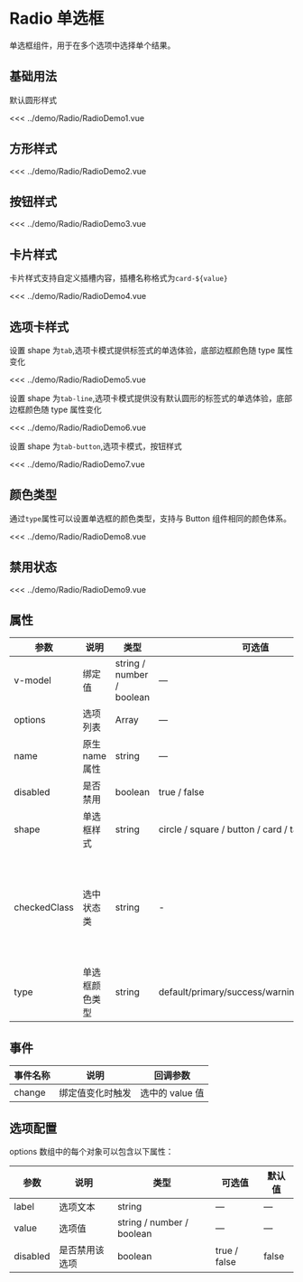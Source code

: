 # Radio 单选框

单选框组件，用于在多个选项中选择单个结果。

<script setup>
import { ref } from 'vue'
import RadioDemo1 from '../demo/Radio/RadioDemo1.vue'
import RadioDemo2 from '../demo/Radio/RadioDemo2.vue'
import RadioDemo3 from '../demo/Radio/RadioDemo3.vue'
import RadioDemo4 from '../demo/Radio/RadioDemo4.vue'
import RadioDemo5 from '../demo/Radio/RadioDemo5.vue'
import RadioDemo6 from '../demo/Radio/RadioDemo6.vue'
import RadioDemo7 from '../demo/Radio/RadioDemo7.vue'
import RadioDemo8 from '../demo/Radio/RadioDemo8.vue'
import RadioDemo9 from '../demo/Radio/RadioDemo9.vue'
</script>

<style scoped>

</style>

## 基础用法

默认圆形样式

<Demo>
<RadioDemo1 />
</Demo>

<CollapsibleCode>

<<< ../demo/Radio/RadioDemo1.vue

</CollapsibleCode>

## 方形样式

<Demo>
<RadioDemo2 />
</Demo>

<CollapsibleCode>

<<< ../demo/Radio/RadioDemo2.vue

</CollapsibleCode>

## 按钮样式

<Demo>
<RadioDemo3 />
</Demo>

<CollapsibleCode>

<<< ../demo/Radio/RadioDemo3.vue

</CollapsibleCode>

## 卡片样式

卡片样式支持自定义插槽内容，插槽名称格式为`card-${value}`

<Demo>
<RadioDemo4 />
</Demo>

<CollapsibleCode>

<<< ../demo/Radio/RadioDemo4.vue

</CollapsibleCode>

## 选项卡样式

设置 shape 为`tab`,选项卡模式提供标签式的单选体验，底部边框颜色随 type 属性变化

<Demo>
<RadioDemo5 />
</Demo>

<CollapsibleCode>

<<< ../demo/Radio/RadioDemo5.vue

</CollapsibleCode>

设置 shape 为`tab-line`,选项卡模式提供没有默认圆形的标签式的单选体验，底部边框颜色随 type 属性变化

<Demo>
<RadioDemo6 />
</Demo>

<CollapsibleCode>

<<< ../demo/Radio/RadioDemo6.vue

</CollapsibleCode>

设置 shape 为`tab-button`,选项卡模式，按钮样式

<Demo>
<RadioDemo7 />
</Demo>

<CollapsibleCode>

<<< ../demo/Radio/RadioDemo7.vue

</CollapsibleCode>

## 颜色类型

通过`type`属性可以设置单选框的颜色类型，支持与 Button 组件相同的颜色体系。

<Demo>
<RadioDemo8 />
</Demo>

<CollapsibleCode>

<<< ../demo/Radio/RadioDemo8.vue

</CollapsibleCode>

## 禁用状态

<Demo>
<RadioDemo9 />
</Demo>

<CollapsibleCode>

<<< ../demo/Radio/RadioDemo9.vue

</CollapsibleCode>

## 属性

| 参数         | 说明           | 类型                      | 可选值                                      | 默认值                                          |
| ------------ | -------------- | ------------------------- | ------------------------------------------- | ----------------------------------------------- |
| v-model      | 绑定值         | string / number / boolean | —                                           | —                                               |
| options      | 选项列表       | Array                     | —                                           | []                                              |
| name         | 原生 name 属性 | string                    | —                                           | —                                               |
| disabled     | 是否禁用       | boolean                   | true / false                                | false                                           |
| shape        | 单选框样式     | string                    | circle / square / button / card / tab       | circle                                          |
| checkedClass | 选中状态类     | string                    | -                                           | 可选，仅卡片样式有效，自定义选中状态的 CSS 类名 |
| type         | 单选框颜色类型 | string                    | default/primary/success/warning/danger/info | default                                         |

## 事件

| 事件名称 | 说明             | 回调参数        |
| -------- | ---------------- | --------------- |
| change   | 绑定值变化时触发 | 选中的 value 值 |

## 选项配置

options 数组中的每个对象可以包含以下属性：

| 参数     | 说明           | 类型                      | 可选值       | 默认值 |
| -------- | -------------- | ------------------------- | ------------ | ------ |
| label    | 选项文本       | string                    | —            | —      |
| value    | 选项值         | string / number / boolean | —            | —      |
| disabled | 是否禁用该选项 | boolean                   | true / false | false  |
